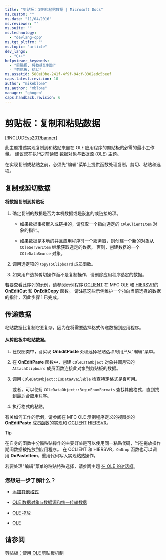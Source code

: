 ```yaml
---
title: "剪贴板：复制和粘贴数据 | Microsoft Docs"
ms.custom: ""
ms.date: "11/04/2016"
ms.reviewer: ""
ms.suite: ""
ms.technology: 
  - "devlang-cpp"
ms.tgt_pltfrm: ""
ms.topic: "article"
dev_langs: 
  - "C++"
helpviewer_keywords: 
  - "剪贴板, 将数据复制到"
  - "剪贴板, 粘贴"
ms.assetid: 580e10be-241f-4f9f-94cf-8302edc5beef
caps.latest.revision: 10
author: "mikeblome"
ms.author: "mblome"
manager: "ghogen"
caps.handback.revision: 6
---
```

# 剪贴板：复制和粘贴数据
[!INCLUDE[vs2017banner](../assembler/inline/includes/vs2017banner.md)]

此主题描述实现复制到和粘贴来自在 OLE 应用程序的剪贴板的必需的最小工作量。  建议您在执行之前读取 [数据对象与数据源 \(OLE\)](../mfc/data-objects-and-data-sources-ole.md) 主题。  
  
 在实现复制或粘贴之前，必须先"编辑"菜单上提供函数处理复制，剪切、粘贴和选项。  
  
##  <a name="_core_copying_or_cutting_data"></a> 复制或剪切数据  
  
#### 将数据复制到剪贴板  
  
1.  确定复制的数据是否为本机数据或是嵌套的或链接的项。  
  
    -   如果数据事被嵌入或链接的，请获取一个指向选定的 `COleClientItem` 对象的指针。  
  
    -   如果数据是本地的并且应用程序时一个服务器，则创建一个新的对象从 `COleServerItem` 继承获取选定的数据。  否则，创建数据的一个 `COleDataSource` 对象。  
  
2.  调用选定项的 `CopyToClipboard` 成员函数。  
  
3.  如果用户选择剪切操作而不是复制操作，请删除应用程序选定的数据。  
  
 若要查看此序列的示例，请参阅示例程序 [OCLIENT](../top/visual-cpp-samples.md) 在 MFC OLE 和 [HIERSVR](../top/visual-cpp-samples.md)的 **OnEditCut** 和 **OnEditCopy** 函数。  请注意这些示例维护一个指向当前选择的数据的指针，因此步骤 1 已完成。  
  
##  <a name="_core_pasting_data"></a> 传递数据  
 粘贴数据比复制它更复杂，因为在将需要选择格式传递数据到应用程序。  
  
#### 从剪贴板中粘贴数据。  
  
1.  在视图类中，请实现 **OnEditPaste** 处理选择粘贴选项的用户从"编辑"菜单。  
  
2.  在 **OnEditPaste** 函数中，创建 `COleDataObject` 对象并调用它的 `AttachClipboard` 成员函数连接此对象到剪贴板的数据。  
  
3.  调用 `COleDataObject::IsDataAvailable` 检查特定格式是否可用。  
  
     或者，可以使用 `COleDataObject::BeginEnumFormats` 查找其他格式，直到找到最适合应用程序。  
  
4.  执行格式的粘贴。  
  
 有关如何工作的示例，请参阅在 MFC OLE 示例程序定义的视图类的 **OnEditPaste** 成员函数的实现和 [OCLIENT](../top/visual-cpp-samples.md) [HIERSVR](../top/visual-cpp-samples.md)。  
  
> [!TIP]
>  在自身的函数中分隔粘贴操作的主要好处是可以使用同一粘贴代码，当在拖放操作期间数据被拖放到应用程序。  在 OCLIENT 和 HIERSVR，`OnDrop` 函数也可以调用 **DoPasteItem**，重用代码写入实现粘贴操作。  
  
 若要处理"编辑"菜单的粘贴特殊选择，请参阅主题 [在 OLE 的对话框](../mfc/dialog-boxes-in-ole.md)。  
  
### 您想进一步了解什么？  
  
-   [添加其他格式](../mfc/clipboard-adding-other-formats.md)  
  
-   [OLE 数据对象与数据源和统一传输数据](../mfc/data-objects-and-data-sources-ole.md)  
  
-   [OLE 拖放](../mfc/drag-and-drop-ole.md)  
  
-   [OLE](../mfc/ole-background.md)  
  
## 请参阅  
 [剪贴板：使用 OLE 剪贴板机制](../mfc/clipboard-using-the-ole-clipboard-mechanism.md)